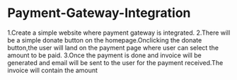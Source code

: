 # Payment-Gateway-Integration
  1.Create a simple website where payment gateway is integrated.
  2.There will be a simple donate button on the homepage.Onclicking the donate button,the user will land on the payment page where user can select the amount to be paid.
  3.Once the payment is done and invoice will be generated and email will be sent to the user for the payment received.The invoice will contain the amount
